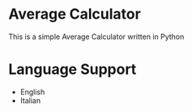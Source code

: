 # Average Calculator
This is a simple Average Calculator written in Python
# Language Support
- English
- Italian
